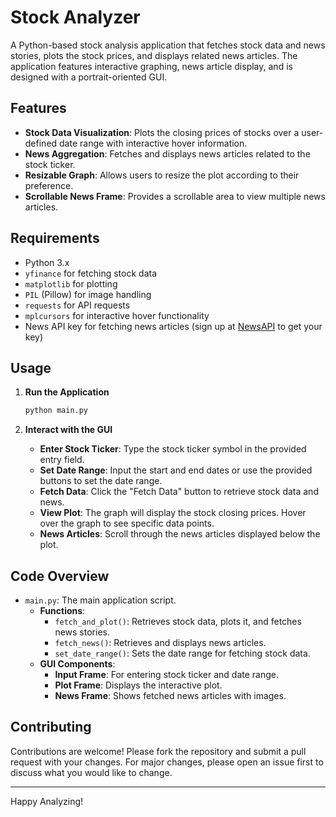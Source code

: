 # Stock Analyzer

A Python-based stock analysis application that fetches stock data and news stories, plots the stock prices, and displays related news articles. The application features interactive graphing, news article display, and is designed with a portrait-oriented GUI.

## Features

- **Stock Data Visualization**: Plots the closing prices of stocks over a user-defined date range with interactive hover information.
- **News Aggregation**: Fetches and displays news articles related to the stock ticker.
- **Resizable Graph**: Allows users to resize the plot according to their preference.
- **Scrollable News Frame**: Provides a scrollable area to view multiple news articles.

## Requirements

- Python 3.x
- `yfinance` for fetching stock data
- `matplotlib` for plotting
- `PIL` (Pillow) for image handling
- `requests` for API requests
- `mplcursors` for interactive hover functionality
- News API key for fetching news articles (sign up at [NewsAPI](https://newsapi.org/) to get your key)


## Usage

1. **Run the Application**

    ```bash
    python main.py
    ```

2. **Interact with the GUI**

    - **Enter Stock Ticker**: Type the stock ticker symbol in the provided entry field.
    - **Set Date Range**: Input the start and end dates or use the provided buttons to set the date range.
    - **Fetch Data**: Click the "Fetch Data" button to retrieve stock data and news.
    - **View Plot**: The graph will display the stock closing prices. Hover over the graph to see specific data points.
    - **News Articles**: Scroll through the news articles displayed below the plot.

## Code Overview

- `main.py`: The main application script.
  - **Functions**:
    - `fetch_and_plot()`: Retrieves stock data, plots it, and fetches news stories.
    - `fetch_news()`: Retrieves and displays news articles.
    - `set_date_range()`: Sets the date range for fetching stock data.
  - **GUI Components**:
    - **Input Frame**: For entering stock ticker and date range.
    - **Plot Frame**: Displays the interactive plot.
    - **News Frame**: Shows fetched news articles with images.

## Contributing

Contributions are welcome! Please fork the repository and submit a pull request with your changes. For major changes, please open an issue first to discuss what you would like to change.


---

Happy Analyzing!
